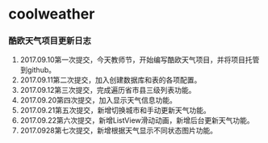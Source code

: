 # coolweather
### 酷欧天气项目更新日志

1. 2017.09.10第一次提交，今天教师节，开始编写酷欧天气项目，并将项目托管到github。
2. 2017.09.11第二次提交，加入创建数据库和表的各项配置。
3. 2017.09.12第三次提交，完成遍历省市县三级列表功能。
4. 2017.09.20第四次提交，加入显示天气信息功能。
5. 2017.09.21第五次提交，新增切换城市和手动更新天气功能。
6. 2017.09.22第六次提交，新增ListView滑动动画，新增后台更新天气功能。
7. 2017.0928第七次提交，新增根据天气显示不同状态图片功能。

